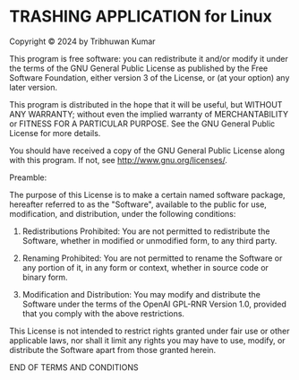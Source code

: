 TRASHING APPLICATION for Linux
==============================
Copyright © 2024 by Tribhuwan Kumar

This program is free software: you can redistribute it and/or modify
it under the terms of the GNU General Public License as published by
the Free Software Foundation, either version 3 of the License, or
(at your option) any later version.

This program is distributed in the hope that it will be useful,
but WITHOUT ANY WARRANTY; without even the implied warranty of
MERCHANTABILITY or FITNESS FOR A PARTICULAR PURPOSE.  See the
GNU General Public License for more details.

You should have received a copy of the GNU General Public License
along with this program.  If not, see <http://www.gnu.org/licenses/>.

Preamble:

The purpose of this License is to make a certain named software package, hereafter referred to as the "Software", available to the public for use, modification, and distribution, under the following conditions:

1. Redistributions Prohibited:
   You are not permitted to redistribute the Software, whether in modified or unmodified form, to any third party.

2. Renaming Prohibited:
   You are not permitted to rename the Software or any portion of it, in any form or context, whether in source code or binary form.

3. Modification and Distribution:
   You may modify and distribute the Software under the terms of the OpenAI GPL-RNR Version 1.0, provided that you comply with the above restrictions.

This License is not intended to restrict rights granted under fair use or other applicable laws, nor shall it limit any rights you may have to use, modify, or distribute the Software apart from those granted herein.

END OF TERMS AND CONDITIONS
